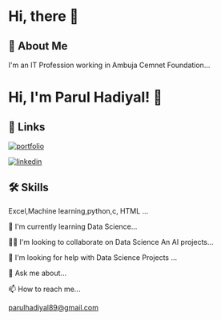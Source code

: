 
# Hi, there 👋
## 🚀 About Me
I'm an IT Profession working in Ambuja Cemnet Foundation...
# Hi, I'm Parul Hadiyal! 👋

## 🔗 Links
[![portfolio](https://img.shields.io/badge/my_portfolio-000?style=for-the-badge&logo=ko-fi&logoColor=white)](https://katherineoelsner.com/)

[![linkedin](https://img.shields.io/badge/linkedin-0A66C2?style=for-the-badge&logo=linkedin&logoColor=white)](https://www.linkedin.com/in/parul-hadiyal-3103492a7/)




## 🛠 Skills
Excel,Machine learning,python,c, HTML ...

🧠 I'm currently learning Data Science...

👯‍♀️ I'm looking to collaborate on Data Science An AI projects...

🤔 I'm looking for help with Data Science Projects ...

💬 Ask me about...

📫 How to reach me...

parulhadiyal89@gmail.com
<!---
parulhadiyal/parulhadiyal is a ✨ special ✨ repository because its `README.md` (this file) appears on your GitHub profile.
You can click the Preview link to take a look at your changes.
--->
